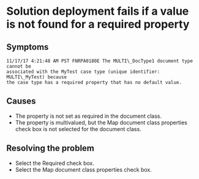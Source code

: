 # Solution deployment fails if a value is not found for a required property

## Symptoms

```
11/17/17 4:21:48 AM PST FNRPA0180E The MULTI\_DocType1 document type cannot be 
associated with the MyTest case type (unique identifier: MULTI\_MyTest) because 
the case type has a required property that has no default value.
```

## Causes

- The property is not set as required in the document class.
- The property is multivalued, but the Map document class properties check
box is not selected for the document class.

## Resolving the problem

- Select the Required check box.
- Select the Map document class properties check box.